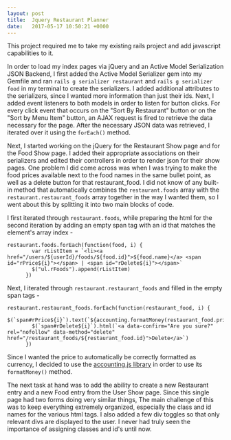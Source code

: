 ```yaml
---
layout: post
title:  Jquery Restaurant Planner
date:   2017-05-17 10:50:21 +0000
---
```



This project required me to take my existing rails project and add javascript capabilities to it.

In order to load my index pages via jQuery and an Active Model Serialization JSON Backend, I first added the Active Model Serializer gem into my Gemfile and ran `rails g serializer restaurant` and `rails g serializer food` in my terminal to create the serializers. I added additional attributes to the serializers, since I wanted more information than just their ids. Next, I added event listeners to both models in order to listen for button clicks. For every click event that occurs on the "Sort By Restaurant" button or on the "Sort by Menu Item" button, an AJAX request is fired to retrieve the data necessary for the page. After the necessary JSON data was retrieved, I iterated over it using the `forEach()` method.

Next, I started working on the jQuery for the Restaurant Show page and for the Food Show page. I added their appropriate associations on their serializers and edited their controllers in order to render json for their show pages. One problem I did come across was when I was trying to make the food prices available next to the food names in the same bullet point, as well as a delete button for that restaurant_food. I did not know of any built-in method that automatically combines the `restaurant.foods` array with the `restaurant.restaurant_foods` array together in the way I wanted them, so I went about this by splitting it into two main blocks of code.

I first iterated through `restaurant.foods`, while preparing the html for the second iteration by adding an empty span tag with an id that matches the element's array index - 

```
restaurant.foods.forEach(function(food, i) {
        var rListItem = `<li><a href="/users/${userId}/foods/${food.id}">${food.name}</a> <span id="rPrice${i}"></span> | <span id="rDelete${i}"></span>`
        $("ul.rFoods").append(rListItem)
      })
```

Next, I iterated through `restaurant.restaurant_foods` and filled in the empty span tags -

```
restaurant.restaurant_foods.forEach(function(restaurant_food, i) {
        $(`span#rPrice${i}`).text(`${accounting.formatMoney(restaurant_food.price)}`)
        $(`span#rDelete${i}`).html(`<a data-confirm="Are you sure?" rel="nofollow" data-method="delete" href="/restaurant_foods/${restaurant_food.id}">Delete</a>`)
      })
```

Since I wanted the price to automatically be correctly formatted as currency, I decided to use the [accounting.js library](http://openexchangerates.github.io/accounting.js) in order to use its `formatMoney()` method.

The next task at hand was to add the ability to create a new Restaurant entry and a new Food entry from the User Show page. Since this single page had two forms doing very similar things, The main challenge of this was to keep everything extremely organized, especially the class and id names for the various html tags. I also added a few div toggles so that only relevant divs are displayed to the user. I never had truly seen the importance of assigning classes and id's until now.
